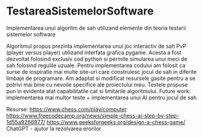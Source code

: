 # TestareaSistemelorSoftware
Implementarea unui algoritm de sah  utilizand elemente din teoria testarii sistemelor software

Algoritmul propus prezinta implementarea unui joc interactiv de sah PvP (player versus player) utilizand interfata grafica pygame. Acesta a fost dezvoltat folosind exclusiv cod python si permite simularea unui meci de sah folosind regulile uzuale. Pentru implementarea codului am folosit ca surse de inspiratie mai multe site-uri care construiesc jocul de sah in diferite limbaje de programare. Am adaptat si modificat resursele gasite pentru a se potrivi mai bine cu nevoile specifice ale proiectului meu. Testele propuse pun in evidenta atat capabilitatile cat si limitarile algoritmului.
Future work: implementarea mai multor teste + implementarea unui AI pentru jocul de sah














Resurse:    https://www.chess.com/play/computer
            https://www.freecodecamp.org/news/simple-chess-ai-step-by-step-1d55a9266977/
            https://www.geeksforgeeks.org/design-a-chess-game/
            ChatGPT  - ajutor la rezolvarea erorilor
